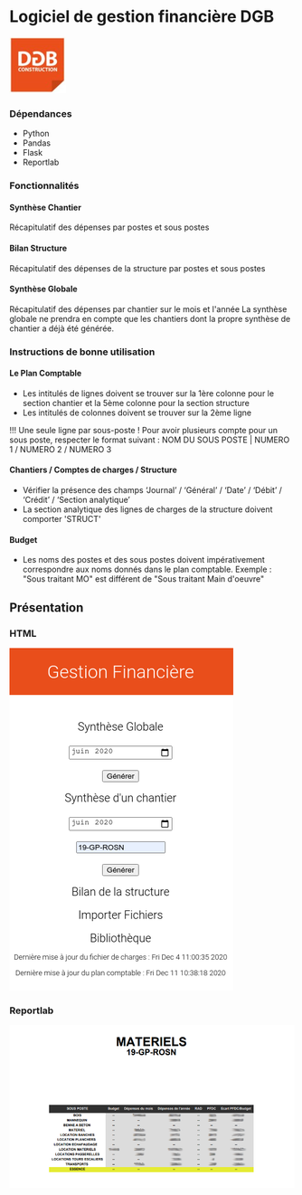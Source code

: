 
# Logiciel de gestion financière DGB
![DGB LOGO](https://github.com/vidanm/DGB-Gestion/blob/master/images/DGB.jpeg)

### Dépendances
- Python
- Pandas
- Flask
- Reportlab

### Fonctionnalités

#### Synthèse Chantier
Récapitulatif des dépenses par postes et sous postes

#### Bilan Structure
Récapitulatif des dépenses de la structure par postes et sous postes

#### Synthèse Globale
Récapitulatif des dépenses par chantier sur le mois et l'année
La synthèse globale ne prendra en compte que les chantiers dont la propre synthèse de chantier a déjà été générée.

### Instructions de bonne utilisation

#### Le Plan Comptable
- Les intitulés de lignes doivent se trouver sur la 1ère colonne pour le section chantier et la 5ème colonne pour la section structure
- Les intitulés de colonnes doivent se trouver sur la 2ème ligne

!!! Une seule ligne par sous-poste ! Pour avoir plusieurs compte pour un sous poste, respecter le format suivant :
NOM DU SOUS POSTE | NUMERO 1 / NUMERO 2 / NUMERO 3

#### Chantiers / Comptes de charges / Structure
- Vérifier la présence des champs ‘Journal’ / ‘Général’ / ‘Date’ / ‘Débit’ / ‘Crédit’ / ‘Section analytique’
- La section analytique des lignes de charges de la structure doivent comporter 'STRUCT'

#### Budget
- Les noms des postes et des sous postes doivent impérativement correspondre aux noms donnés dans le plan
comptable. Exemple : "Sous traitant MO" est différent de "Sous traitant Main d'oeuvre"


## Présentation
### HTML
![HTML Example](https://github.com/vidanm/DGB-Gestion/blob/master/images/htmlExample.png)

### Reportlab
![Reportlab Example](https://github.com/vidanm/DGB-Gestion/blob/master/images/Materiels.png)
